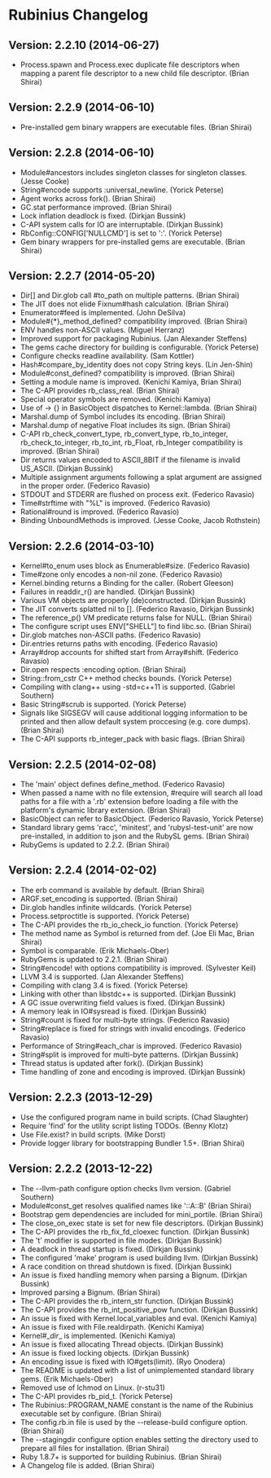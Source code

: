 # Rubinius Changelog

## Version: 2.2.10 (2014-06-27)

* Process.spawn and Process.exec duplicate file descriptors when mapping a
	parent file descriptor to a new child file descriptor. (Brian Shirai)

## Version: 2.2.9 (2014-06-10)

* Pre-installed gem binary wrappers are executable files. (Brian Shirai)

## Version: 2.2.8 (2014-06-10)

* Module#ancestors includes singleton classes for singleton classes.
	(Jesse Cooke)
* String#encode supports :universal_newline. (Yorick Peterse)
* Agent works across fork(). (Brian Shirai)
* GC.stat performance improved. (Brian Shirai)
* Lock inflation deadlock is fixed. (Dirkjan Bussink)
* C-API system calls for IO are interruptable. (Dirkjan Bussink)
* RbConfig::CONFIG['NULLCMD'] is set to ':'. (Yorick Peterse)
* Gem binary wrappers for pre-installed gems are executable. (Brian Shirai)

## Version: 2.2.7 (2014-05-20)

* Dir[] and Dir.glob call #to_path on multiple patterns. (Brian Shirai)
* The JIT does not elide Fixnum#hash calculation. (Brian Shirai)
* Enumerator#feed is implemented. (John DeSilva)
* Module#{*}_method_defined? compatibility improved. (Brian Shirai)
* ENV handles non-ASCII values. (Miguel Herranz)
* Improved support for packaging Rubinius. (Jan Alexander Steffens)
* The gems cache directory for building is configurable. (Yorick Peterse)
* Configure checks readline availability. (Sam Kottler)
* Hash#compare_by_identity does not copy String keys. (Lin Jen-Shin)
* Module#const_defined? compatibility is improved. (Brian Shirai)
* Setting a module name is improved. (Kenichi Kamiya, Brian Shirai)
* The C-API provides rb_class_real. (Brian Shirai)
* Special operator symbols are removed. (Kenichi Kamiya)
* Use of -> {} in BasicObject dispatches to Kernel::lambda. (Brian Shirai)
* Marshal.dump of Symbol includes its encoding. (Brian Shirai)
* Marshal.dump of negative Float includes its sign. (Brian Shirai)
* C-API rb_check_convert_type, rb_convert_type, rb_to_integer,
	rb_check_to_integer, rb_to_int, rb_Float, rb_Integer  compatibility is
	improved.  (Brian Shirai)
* Dir returns values encoded to ASCII_8BIT if the filename is invalid
	US_ASCII. (Dirkjan Bussink)
* Multiple assignment arguments following a splat argument are assigned in the
	proper order. (Federico Ravasio)
* STDOUT and STDERR are flushed on process exit. (Federico Ravasio)
* Time#strftime with "%L" is improved. (Federico Ravasio)
* Rational#round is improved. (Federico Ravasio)
* Binding UnboundMethods is improved. (Jesse Cooke, Jacob Rothstein)

## Version: 2.2.6 (2014-03-10)

* Kernel#to_enum uses block as Enumerable#size. (Federico Ravasio)
* Time#zone only encodes a non-nil zone. (Federico Ravasio)
* Kernel.binding returns a Binding for the caller. (Robert Gleeson)
* Failures in readdir_r() are handled. (Dirkjan Bussink)
* Various VM objects are properly (de)constructed. (Dirkjan Bussink)
* The JIT converts splatted nil to []. (Federico Ravasio, Dirkjan Bussink)
* The reference_p() VM predicate returns false for NULL. (Brian Shirai)
* The configure script uses ENV["SHELL"] to find libc.so. (Brian Shirai)
* Dir.glob matches non-ASCII paths. (Federico Ravasio)
* Dir.entries returns paths with encoding. (Federico Ravasio)
* Array#drop accounts for shifted start from Array#shift. (Federico Ravasio)
* Dir.open respects :encoding option. (Brian Shirai)
* String::from_cstr C++ method checks bounds. (Yorick Peterse)
* Compiling with clang++ using -std=c++11 is supported. (Gabriel Southern)
* Basic String#scrub is supported. (Yorick Peterse)
* Signals like SIGSEGV will cause additional logging information to be printed
	and then allow default system proccesing (e.g. core dumps). (Brian Shirai)
* The C-API supports rb_integer_pack with basic flags. (Brian Shirai)

## Version: 2.2.5 (2014-02-08)

* The 'main' object defines define_method. (Federico Ravasio)
* When passed a name with no file extension, #require will search all load
	paths for a file with a '.rb' extension before loading a file with the
	platform's dynamic library extension. (Brian Shirai)
* BasicObject can refer to BasicObject. (Federico Ravasio, Yorick Peterse)
* Standard library gems 'racc', 'minitest', and 'rubysl-test-unit' are now
	pre-installed, in addition to json and the RubySL gems. (Brian Shirai)
* RubyGems is updated to 2.2.2. (Brian Shirai)

## Version: 2.2.4 (2014-02-02)

* The erb command is available by default. (Brian Shirai)
* ARGF.set_encoding is supported. (Brian Shirai)
* Dir.glob handles infinite wildcards. (Yorick Peterse)
* Process.setproctitle is supported. (Yorick Peterse)
* The C-API provides the rb_io_check_io function. (Yorick Peterse)
* The method name as Symbol is returned from def. (Joe Eli Mac, Brian Shirai)
* Symbol is comparable. (Erik Michaels-Ober)
* RubyGems is updated to 2.2.1. (Brian Shirai)
* String#encode! with options compatibility is improved. (Sylvester Keil)
* LLVM 3.4 is supported. (Jan Alexander Steffens)
* Compiling with clang 3.4 is fixed. (Yorick Peterse)
* Linking with other than libstdc++ is supported. (Dirkjan Bussink)
* A GC issue overwriting field values is fixed. (Dirkjan Bussink)
* A memory leak in IO#sysread is fixed. (Dirkjan Bussink)
* String#count is fixed for multi-byte strings. (Federico Ravasio)
* String#replace is fixed for strings with invalid encodings.
	(Federico Ravasio)
* Performance of String#each_char is improved. (Federico Ravasio)
* String#split is improved for multi-byte patterns. (Dirkjan Bussink)
* Thread status is updated after fork(). (Dirkjan Bussink)
* Time handling of zone and encoding is improved. (Dirkjan Bussink)

## Version: 2.2.3 (2013-12-29)

* Use the configured program name in build scripts. (Chad Slaughter)
* Require 'find' for the utility script listing TODOs. (Benny Klotz)
* Use File.exist? in build scripts. (Mike Dorst)
* Provide logger library for bootstrapping Bundler 1.5+. (Brian Shirai)

## Version: 2.2.2 (2013-12-22)

* The --llvm-path configure option checks llvm version. (Gabriel Southern)
* Module#const_get resolves qualified names like '::A::B' (Brian Shirai)
* Bootstrap gem dependencies are included for mini_portile. (Brian Shirai)
* The close_on_exec state is set for new file descriptors. (Dirkjan Bussink)
* The C-API provides the rb_fix_fd_cloexec function. (Dirkjan Bussink)
* The 't' modifier is supported in file modes. (Dirkjan Bussink)
* A deadlock in thread startup is fixed. (Dirkjan Bussink)
* The configured 'make' program is used building llvm. (Dirkjan Bussink)
* A race condition on thread shutdown is fixed. (Dirkjan Bussink)
* An issue is fixed handling memory when parsing a Bignum. (Dirkjan Bussink)
* Improved parsing a Bignum. (Brian Shirai)
* The C-API provides the rb_intern_str function. (Dirkjan Bussink)
* The C-API provides the rb_int_positive_pow function. (Dirkjan Bussink)
* An issue is fixed with Kernel.local_variables and eval. (Kenichi Kamiya)
* An issue is fixed with File.realdirpath. (Kenichi Kamiya)
* Kernel#\__dir__ is implemented. (Kenichi Kamiya)
* An issue is fixed allocating Thread objects. (Dirkjan Bussink)
* An issue is fixed locking objects. (Dirkjan Bussink)
* An encoding issue is fixed with IO#gets(limit). (Ryo Onodera)
* The README is updated with a list of unimplemented standard library gems.
	(Erik Michaels-Ober)
* Removed use of lchmod on Linux. (r-stu31)
* The C-API provides rb_pid_t. (Yorick Peterse)
* The Rubinius::PROGRAM_NAME constant is the name of the Rubinius executable
	set by configure. (Brian Shirai)
* The config.rb.in file is used by the --release-build configure option.
	(Brian Shirai)
* The --stagingdir configure option enables setting the directory used to
	prepare all files for installation. (Brian Shirai)
* Ruby 1.8.7+ is supported for building Rubinius. (Brian Shirai)
* A Changelog file is added. (Brian Shirai)
